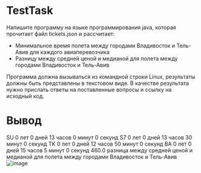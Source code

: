 # TestTask
Напишите программу на языке программирования java, которая прочитает файл tickets.json и рассчитает:
- Минимальное время полета между городами Владивосток и Тель-Авив для каждого авиаперевозчика
- Разницу между средней ценой  и медианой для полета между городами  Владивосток и Тель-Авив

Программа должна вызываться из командной строки Linux, результаты должны быть представлены в текстовом виде. 
В качестве результата нужно прислать ответы на поставленные вопросы и ссылку на исходный код.

# Вывод
SU 0 лет 0 дней 13 часов 0 минут 0 секунд
S7 0 лет 0 дней 13 часов 30 минут 0 секунд
TK 0 лет 0 дней 12 часов 50 минут 0 секунд
BA 0 лет 0 дней 15 часов 5 минут 0 секунд
460.0 разница между средней ценой  и медианой для полета между городами  Владивосток и Тель-Авив
![image](https://github.com/Muhametgaleev/TestTask/assets/99796823/def46198-c6e2-4734-9acf-260df3684175)

